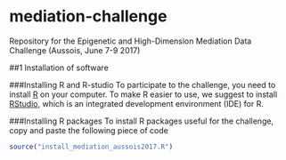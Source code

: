 # mediation-challenge
Repository for the Epigenetic and High-Dimension Mediation Data Challenge (Aussois, June 7-9 2017)

##1 Installation of software

###Installing R and R-studio
To participate to the challenge, you need to install [R](http://google.com) on your computer. To make R easier to use, we suggest to install [RStudio](https://www.rstudio.com/), which is an integrated development environment (IDE) for R.

###Installing R packages
To install R packages useful for the challenge, copy and paste the following piece of code

```r
source("install_mediation_aussois2017.R")
```
